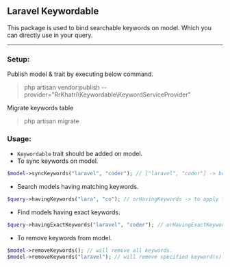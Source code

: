 ## Laravel Keywordable
This package is used to bind searchable keywords on model. Which you can directly use in your query.

<hr/>

### Setup:

Publish model & trait by executing below command.
>php artisan vendor:publish --provider="RrKhatri\Keywordable\KeywordServiceProvider"

Migrate keywords table
>php artisan migrate

### Usage:
- `Keywordable` trait should be added on model.
- To sync keywords on model.
 ```php
 $model->syncKeywords("laravel", "coder"); // ["laravel", "coder"] -> both will work.
 ```
- Search models having matching keywords.
```php
$query->havingKeywords("lara", "co"); // orHavingKeywords -> to apply filter as OR.
```
- Find models having exact keywords.
```php
$query->havingExactKeywords("laravel", "coder"); // orHavingExactKeywords -> to apply filter as OR.
```
- To remove keywords from model.
```php
$model->removeKeywords(); // will remove all keywords.
$model->removeKeywords("laravel"); // will remove specified keyword(s).
```
